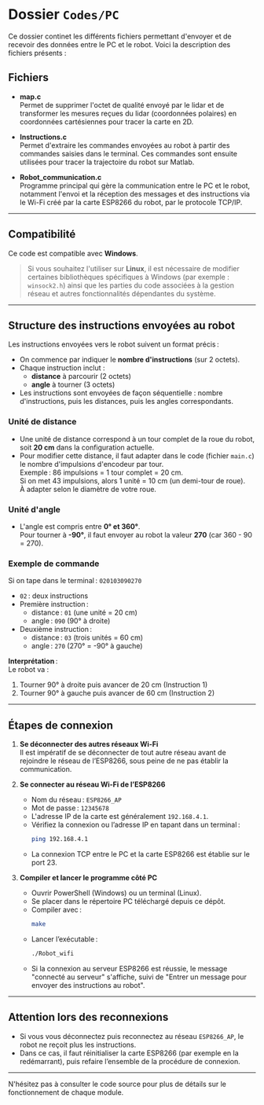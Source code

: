# Dossier `Codes/PC`

Ce dossier continet les différents fichiers permettant d'envoyer et de recevoir des données entre le PC et le robot. Voici la description des fichiers présents :

## Fichiers

- **map.c**  
  Permet de supprimer l'octet de qualité envoyé par le lidar et de transformer les mesures reçues du lidar (coordonnées polaires) en coordonnées cartésiennes pour tracer la carte en 2D.

- **Instructions.c**  
  Permet d'extraire les commandes envoyées au robot à partir des commandes saisies dans le terminal. Ces commandes sont ensuite utilisées pour tracer la trajectoire du robot sur Matlab.

- **Robot_communication.c**  
  Programme principal qui gère la communication entre le PC et le robot, notamment l'envoi et la réception des messages et des instructions via le Wi-Fi créé par la carte ESP8266 du robot, par le protocole TCP/IP.

---

## Compatibilité

Ce code est compatible avec **Windows**.  
> Si vous souhaitez l'utiliser sur **Linux**, il est nécessaire de modifier certaines bibliothèques spécifiques à Windows (par exemple : `winsock2.h`) ainsi que les parties du code associées à la gestion réseau et autres fonctionnalités dépendantes du système.

---

## Structure des instructions envoyées au robot

Les instructions envoyées vers le robot suivent un format précis :

- On commence par indiquer le **nombre d'instructions** (sur 2 octets).
- Chaque instruction inclut :
  - **distance** à parcourir (2 octets)
  - **angle** à tourner (3 octets)
- Les instructions sont envoyées de façon séquentielle : nombre d'instructions, puis les distances, puis les angles correspondants.

### Unité de distance

- Une unité de distance correspond à un tour complet de la roue du robot, soit **20 cm** dans la configuration actuelle.
- Pour modifier cette distance, il faut adapter dans le code (fichier `main.c`) le nombre d'impulsions d'encodeur par tour.  
  Exemple : 86 impulsions = 1 tour complet = 20 cm.  
  Si on met 43 impulsions, alors 1 unité = 10 cm (un demi-tour de roue).  
  À adapter selon le diamètre de votre roue.

### Unité d'angle

- L'angle est compris entre **0° et 360°**.  
  Pour tourner à **-90°**, il faut envoyer au robot la valeur **270** (car 360 - 90 = 270).

### Exemple de commande

Si on tape dans le terminal : `020103090270`

- `02` : deux instructions
- Première instruction :  
  - distance : `01` (une unité = 20 cm)
  - angle : `090` (90° à droite)
- Deuxième instruction :  
  - distance : `03` (trois unités = 60 cm)
  - angle : `270` (270° = -90° à gauche)

**Interprétation** :  
Le robot va :
1. Tourner 90° à droite puis avancer de 20 cm (Instruction 1)
2. Tourner 90° à gauche puis avancer de 60 cm (Instruction 2)

---

## Étapes de connexion

1. **Se déconnecter des autres réseaux Wi-Fi**  
   Il est impératif de se déconnecter de tout autre réseau avant de rejoindre le réseau de l’ESP8266, sous peine de ne pas établir la communication.

2. **Se connecter au réseau Wi-Fi de l’ESP8266**  
   - Nom du réseau : `ESP8266_AP`  
   - Mot de passe : `12345678`  
   - L'adresse IP de la carte est généralement `192.168.4.1`.  
   - Vérifiez la connexion ou l’adresse IP en tapant dans un terminal :  
     ```bash
     ping 192.168.4.1
     ```
   - La connexion TCP entre le PC et la carte ESP8266 est établie sur le port 23.

3. **Compiler et lancer le programme côté PC**  
   - Ouvrir PowerShell (Windows) ou un terminal (Linux).
   - Se placer dans le répertoire PC téléchargé depuis ce dépôt.
   - Compiler avec :
     ```bash
     make
     ```
   - Lancer l’exécutable :
     ```bash
     ./Robot_wifi
     ```
   - Si la connexion au serveur ESP8266 est réussie, le message "connecté au serveur" s'affiche, suivi de "Entrer un message pour envoyer des instructions au robot".

---

## Attention lors des reconnexions

- Si vous vous déconnectez puis reconnectez au réseau `ESP8266_AP`, le robot ne reçoit plus les instructions.
- Dans ce cas, il faut réinitialiser la carte ESP8266 (par exemple en la redémarrant), puis refaire l’ensemble de la procédure de connexion.

---

N'hésitez pas à consulter le code source pour plus de détails sur le fonctionnement de chaque module.
